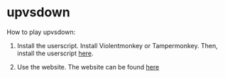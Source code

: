 # upvsdown
How to play upvsdown:
1. Install the userscript. Install Violentmonkey or Tampermonkey. Then, install the userscript [here](https://github.com/Genius6942/upvsdown/raw/main/tampermonkey.user.js).

2. Use the website. The website can be found [here](https://upvsdown.cf)
